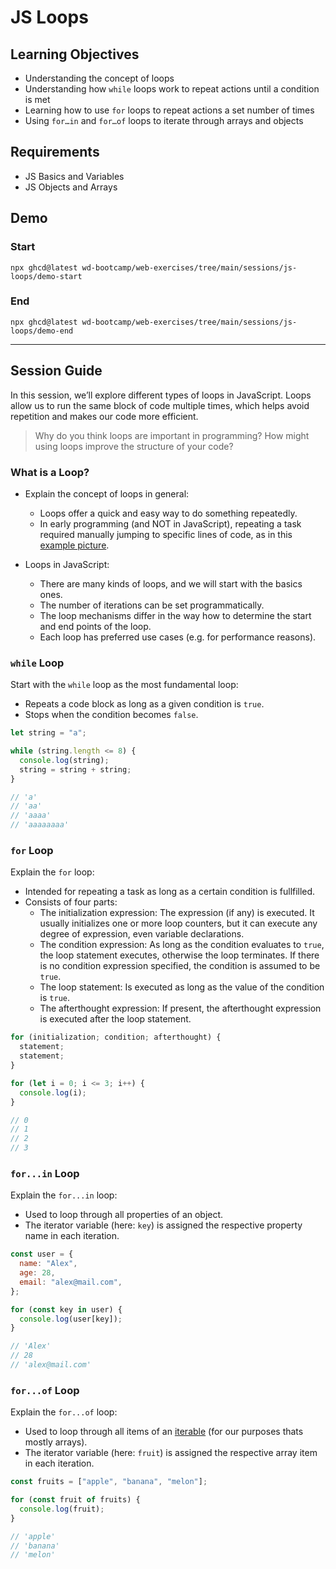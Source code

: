# JS Loops

## Learning Objectives

- Understanding the concept of loops
- Understanding how `while` loops work to repeat actions until a condition is met
- Learning how to use `for` loops to repeat actions a set number of times
- Using `for…in` and `for…of` loops to iterate through arrays and objects

## Requirements

- JS Basics and Variables
- JS Objects and Arrays

## Demo

### Start

```
npx ghcd@latest wd-bootcamp/web-exercises/tree/main/sessions/js-loops/demo-start
```

### End

```
npx ghcd@latest wd-bootcamp/web-exercises/tree/main/sessions/js-loops/demo-end
```

---

## Session Guide

In this session, we’ll explore different types of loops in JavaScript. Loops allow us to run the same block of code multiple times, which helps avoid repetition and makes our code more efficient.

> Why do you think loops are important in programming? How might using loops improve the structure of your code?

### What is a Loop?

- Explain the concept of loops in general:

  - Loops offer a quick and easy way to do something repeatedly.
  - In early programming (and NOT in JavaScript), repeating a task required manually jumping to specific lines of code, as in this [example picture](https://regmedia.co.uk/2012/04/27/basic2_336x204.png).

- Loops in JavaScript:
  - There are many kinds of loops, and we will start with the basics ones.
  - The number of iterations can be set programmatically.
  - The loop mechanisms differ in the way how to determine the start and end points of the loop.
  - Each loop has preferred use cases (e.g. for performance reasons).

### `while` Loop

Start with the `while` loop as the most fundamental loop:

- Repeats a code block as long as a given condition is `true`.
- Stops when the condition becomes `false`.

```js
let string = "a";

while (string.length <= 8) {
  console.log(string);
  string = string + string;
}

// 'a'
// 'aa'
// 'aaaa'
// 'aaaaaaaa'
```

### `for` Loop

Explain the `for` loop:

- Intended for repeating a task as long as a certain condition is fullfilled.
- Consists of four parts:
  - The initialization expression: The expression (if any) is executed. It usually initializes one or more loop counters, but it can execute any degree of expression, even variable declarations.
  - The condition expression: As long as the condition evaluates to `true`, the loop statement executes, otherwise the loop terminates. If there is no condition expression specified, the condition is assumed to be `true`.
  - The loop statement: Is executed as long as the value of the condition is `true`.
  - The afterthought expression: If present, the afterthought expression is executed after the loop statement.

```js
for (initialization; condition; afterthought) {
  statement;
  statement;
}
```

```js
for (let i = 0; i <= 3; i++) {
  console.log(i);
}

// 0
// 1
// 2
// 3
```

### `for...in` Loop

Explain the `for...in` loop:

- Used to loop through all properties of an object.
- The iterator variable (here: `key`) is assigned the respective property name in each iteration.

```js
const user = {
  name: "Alex",
  age: 28,
  email: "alex@mail.com",
};

for (const key in user) {
  console.log(user[key]);
}

// 'Alex'
// 28
// 'alex@mail.com'
```

### `for...of` Loop

Explain the `for...of` loop:

- Used to loop through all items of an [iterable](https://developer.mozilla.org/en-US/docs/Web/JavaScript/Reference/Iteration_protocols#the_iterable_protocol) (for our purposes thats mostly arrays).
- The iterator variable (here: `fruit`) is assigned the respective array item in each iteration.

```js
const fruits = ["apple", "banana", "melon"];

for (const fruit of fruits) {
  console.log(fruit);
}

// 'apple'
// 'banana'
// 'melon'
```
